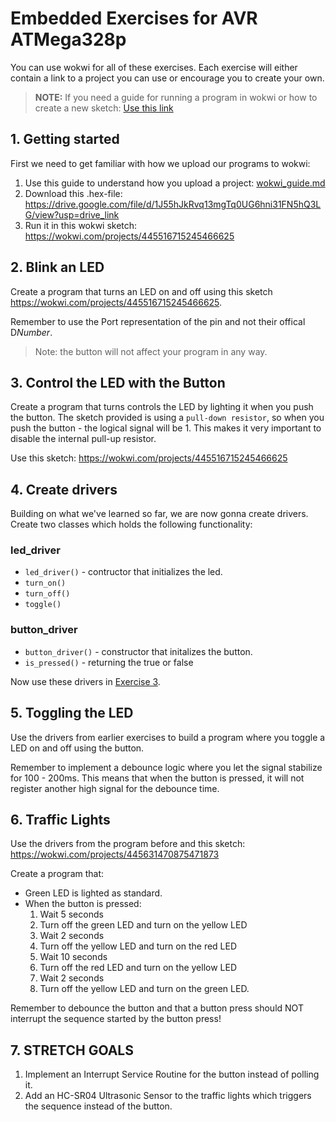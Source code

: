 # Embedded Exercises for AVR ATMega328p
You can use wokwi for all of these exercises. Each exercise will either contain a link to a project you can use or encourage you to create your own.

> **NOTE:** If you need a guide for running a program in wokwi or how to create a new sketch: [Use this link](wokwi_guide.md)

## 1. Getting started
First we need to get familiar with how we upload our programs to wokwi:
1. Use this guide to understand how you upload a project: [wokwi_guide.md](wokwi_guide.md)
2. Download this .hex-file: https://drive.google.com/file/d/1J55hJkRvq13mgTq0UG6hni31FN5hQ3LG/view?usp=drive_link  
3. Run it in this wokwi sketch: https://wokwi.com/projects/445516715245466625

## 2. Blink an LED
Create a program that turns an LED on and off using this sketch https://wokwi.com/projects/445516715245466625.

Remember to use the Port representation of the pin and not their offical D*Number*.

> Note: the button will not affect your program in any way.

## 3. Control the LED with the Button
Create a program that turns controls the LED by lighting it when you push the button. The sketch provided is using a `pull-down resistor`, so when you push the button - the logical signal will be 1. This makes it very important to disable the internal pull-up resistor.

Use this sketch: https://wokwi.com/projects/445516715245466625

## 4. Create drivers
Building on what we've learned so far, we are now gonna create drivers. Create two classes which holds the following functionality:

### led_driver
* `led_driver()` - contructor that initializes the led.
* `turn_on()`
* `turn_off()`
* `toggle()`

### button_driver
* `button_driver()` - constructor that initalizes the button.
* `is_pressed()` - returning the true or false

Now use these drivers in [Exercise 3](#3-control-the-led-with-the-button).

## 5. Toggling the LED
Use the drivers from earlier exercises to build a program where you toggle a LED on and off using the button.

Remember to implement a debounce logic where you let the signal stabilize for 100 - 200ms. This means that when the button is pressed, it will not register another high signal for the debounce time.

## 6. Traffic Lights
Use the drivers from the program before and this sketch: https://wokwi.com/projects/445631470875471873

Create a program that:
* Green LED is lighted as standard.
* When the button is pressed:
    1. Wait 5 seconds
    2. Turn off the green LED and turn on the yellow LED
    3. Wait 2 seconds
    5. Turn off the yellow LED and turn on the red LED
    6. Wait 10 seconds
    7. Turn off the red LED and turn on the yellow LED
    8. Wait 2 seconds
    9. Turn off the yellow LED and turn on the green LED.

Remember to debounce the button and that a button press should NOT interrupt the sequence started by the button press!

## 7. STRETCH GOALS
1. Implement an Interrupt Service Routine for the button instead of polling it.
2. Add an HC-SR04 Ultrasonic Sensor to the traffic lights which triggers the sequence instead of the button.